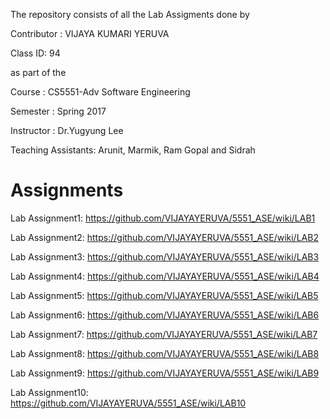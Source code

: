 The repository consists of all the Lab Assigments done by

Contributor : VIJAYA KUMARI YERUVA

Class ID: 94

as part of the

Course : CS5551-Adv Software Engineering

Semester : Spring 2017

Instructor : Dr.Yugyung Lee

Teaching Assistants: Arunit, Marmik, Ram Gopal and Sidrah


# Assignments

Lab Assignment1: https://github.com/VIJAYAYERUVA/5551_ASE/wiki/LAB1

Lab Assignment2: https://github.com/VIJAYAYERUVA/5551_ASE/wiki/LAB2

Lab Assignment3: https://github.com/VIJAYAYERUVA/5551_ASE/wiki/LAB3

Lab Assignment4: https://github.com/VIJAYAYERUVA/5551_ASE/wiki/LAB4

Lab Assignment5: https://github.com/VIJAYAYERUVA/5551_ASE/wiki/LAB5

Lab Assignment6: https://github.com/VIJAYAYERUVA/5551_ASE/wiki/LAB6

Lab Assignment7: https://github.com/VIJAYAYERUVA/5551_ASE/wiki/LAB7

Lab Assignment8: https://github.com/VIJAYAYERUVA/5551_ASE/wiki/LAB8

Lab Assignment9: https://github.com/VIJAYAYERUVA/5551_ASE/wiki/LAB9

Lab Assignment10: https://github.com/VIJAYAYERUVA/5551_ASE/wiki/LAB10
